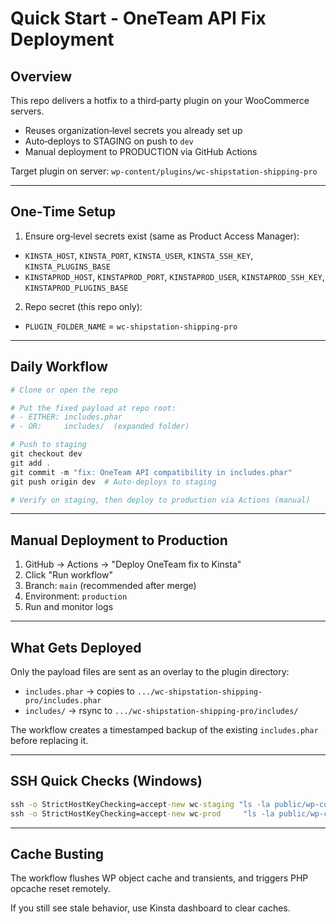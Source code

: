 # Quick Start - OneTeam API Fix Deployment

## Overview

This repo delivers a hotfix to a third‑party plugin on your WooCommerce servers.

- Reuses organization‑level secrets you already set up
- Auto‑deploys to STAGING on push to `dev`
- Manual deployment to PRODUCTION via GitHub Actions

Target plugin on server: `wp-content/plugins/wc-shipstation-shipping-pro`

---

## One‑Time Setup

1) Ensure org‑level secrets exist (same as Product Access Manager):

- `KINSTA_HOST`, `KINSTA_PORT`, `KINSTA_USER`, `KINSTA_SSH_KEY`, `KINSTA_PLUGINS_BASE`
- `KINSTAPROD_HOST`, `KINSTAPROD_PORT`, `KINSTAPROD_USER`, `KINSTAPROD_SSH_KEY`, `KINSTAPROD_PLUGINS_BASE`

2) Repo secret (this repo only):

- `PLUGIN_FOLDER_NAME` = `wc-shipstation-shipping-pro`

---

## Daily Workflow

```powershell
# Clone or open the repo

# Put the fixed payload at repo root:
# - EITHER: includes.phar
# - OR:     includes/  (expanded folder)

# Push to staging
git checkout dev
git add .
git commit -m "fix: OneTeam API compatibility in includes.phar"
git push origin dev  # Auto-deploys to staging

# Verify on staging, then deploy to production via Actions (manual)
```

---

## Manual Deployment to Production

1. GitHub → Actions → "Deploy OneTeam fix to Kinsta"
2. Click "Run workflow"
3. Branch: `main` (recommended after merge)
4. Environment: `production`
5. Run and monitor logs

---

## What Gets Deployed

Only the payload files are sent as an overlay to the plugin directory:

- `includes.phar` → copies to `.../wc-shipstation-shipping-pro/includes.phar`
- `includes/`     → rsync to `.../wc-shipstation-shipping-pro/includes/`

The workflow creates a timestamped backup of the existing `includes.phar` before replacing it.

---

## SSH Quick Checks (Windows)

```cmd
ssh -o StrictHostKeyChecking=accept-new wc-staging "ls -la public/wp-content/plugins/wc-shipstation-shipping-pro && ls -la public/wp-content/plugins/wc-shipstation-shipping-pro/includes.phar"
ssh -o StrictHostKeyChecking=accept-new wc-prod     "ls -la public/wp-content/plugins/wc-shipstation-shipping-pro && ls -la public/wp-content/plugins/wc-shipstation-shipping-pro/includes.phar"
```

---

## Cache Busting

The workflow flushes WP object cache and transients, and triggers PHP opcache reset remotely.

If you still see stale behavior, use Kinsta dashboard to clear caches.



